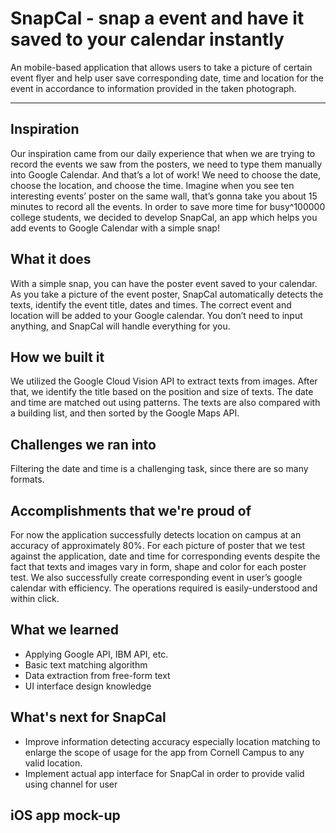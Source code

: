 # SnapCal - snap a event and have it saved to your calendar instantly

An mobile-based application that allows users to take a picture of
certain event flyer and help user save corresponding date, time
and location for the event in accordance to information provided
in the taken photograph.

-------------

## Inspiration
Our inspiration came from our daily experience that when we are trying to record the events we saw from the posters, we need to type them manually into Google Calendar. And that’s a lot of work! We need to choose the date, choose the location, and choose the time. Imagine when you see ten interesting events’ poster on the same wall, that’s gonna take you about 15 minutes to record all the events. In order to save more time for busy^100000 college students, we decided to develop SnapCal, an app which helps you add events to Google Calendar with a simple snap!


## What it does
With a simple snap, you can have the poster event saved to your calendar.
As you take a picture of the event poster, SnapCal automatically detects the texts, identify the event title, dates and times. The correct event and location will be added to your Google calendar. You don’t need to input anything, and SnapCal will handle everything for you.

## How we built it
We utilized the Google Cloud Vision API to extract texts from images. After that, we identify the title based on the position and size of texts. The date and time are matched out using patterns. The texts are also compared with a building list, and then sorted by the Google Maps API.

## Challenges we ran into
Filtering the date and time is a challenging task, since there are so many formats.

## Accomplishments that we're proud of
For now the application successfully detects location on campus at an accuracy of approximately 80%. For each picture of poster that we test against the application, date and time for corresponding events despite the fact that texts and images vary in form, shape and color for each poster test. 
We also successfully create corresponding event in user’s google calendar with efficiency. The operations required is easily-understood and within click. 


## What we learned
- Applying Google API, IBM API, etc. 
- Basic text matching algorithm
- Data extraction from free-form text
- UI interface design knowledge



## What's next for SnapCal
 - Improve information detecting accuracy especially location matching to enlarge the scope of usage for the app from Cornell Campus to any valid location.
 - Implement actual app interface for SnapCal in order to provide valid using channel for user

## iOS app mock-up

